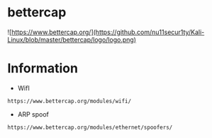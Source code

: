# bettercap 
![https://www.bettercap.org/](https://github.com/nu11secur1ty/Kali-Linux/blob/master/bettercap/logo/logo.png)
# Information
- WifI
```url
https://www.bettercap.org/modules/wifi/
```
- ARP spoof
```bash
https://www.bettercap.org/modules/ethernet/spoofers/
```
